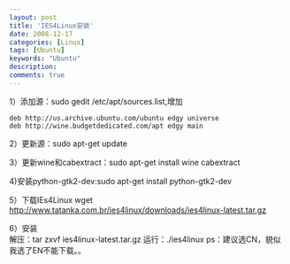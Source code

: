 ```yaml
---
layout: post
title: 'IES4Linux安装'
date: 2008-12-17
categories: [Linux]
tags: [Ubuntu]
keywords: "Ubuntu"
description: 
comments: true
---
```


1）添加源：sudo gedit /etc/apt/sources.list,增加

```
deb http://us.archive.ubuntu.com/ubuntu edgy universe  
deb http://wine.budgetdedicated.com/apt edgy main
```

2）更新源：sudo apt-get update

3）更新wine和cabextract：sudo apt-get install wine cabextract

4)安装python-gtk2-dev:sudo apt-get install python-gtk2-dev

5）下载IEs4Linux wget http://www.tatanka.com.br/ies4linux/downloads/ies4linux-latest.tar.gz

6）安装  
     解压：tar zxvf ies4linux-latest.tar.gz
     运行：./ies4linux
ps：建议选CN，貌似我选了EN不能下载。。